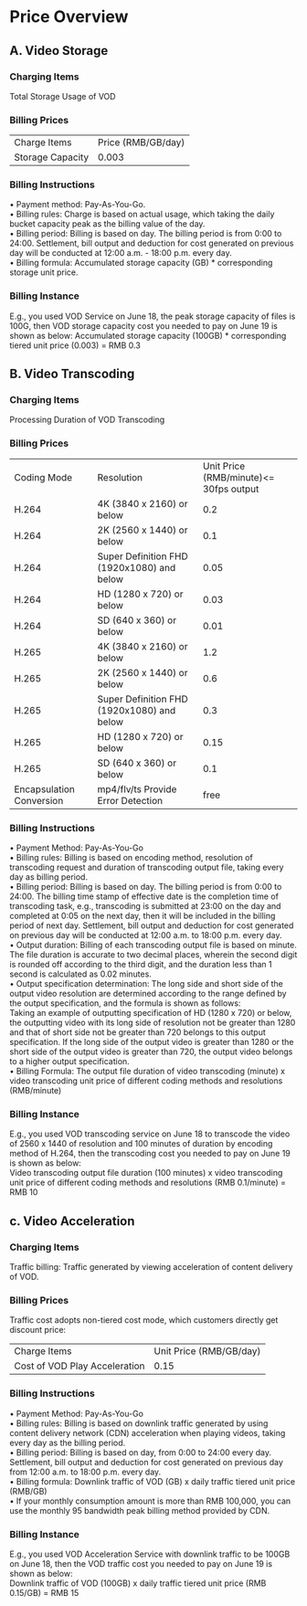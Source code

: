# Price Overview

## A. Video Storage  
### Charging Items  
Total Storage Usage of VOD  
### Billing Prices  
<table>
<tr>
    <td>Charge Items<br/>
    <td>Price (RMB/GB/day)</td>
</tr>
<tr>
    <td> Storage Capacity<br/>
    <td>0.003</td>
</tr>
</table>

### Billing Instructions
•	Payment method: Pay-As-You-Go.  
•	Billing rules: Charge is based on actual usage, which taking the daily bucket capacity peak as the billing value of the day.  
•	Billing period: Billing is based on day. The billing period is from 0:00 to 24:00. Settlement, bill output and deduction for cost generated on previous day will be conducted at 12:00 a.m. - 18:00 p.m. every day.  
•	Billing formula: Accumulated storage capacity (GB) * corresponding storage unit price.  
### Billing Instance
E.g., you used VOD Service on June 18, the peak storage capacity of files is 100G, then VOD storage capacity cost you needed to pay on June 19 is shown as below:
Accumulated storage capacity (100GB) * corresponding tiered unit price (0.003) = RMB 0.3

## B. Video Transcoding
### Charging Items
Processing Duration of VOD Transcoding
### Billing Prices
<table>
<tr>
    <td>Coding Mode<br/>
    <td>Resolution</td>
    <td>Unit Price (RMB/minute)<= 30fps output</td>	
</tr>
<tr>
    <td> H.264<br/>
    <td>4K (3840 x 2160) or below</td>
    <td>0.2</td>	
</tr>
<tr>
    <td> H.264<br/>
    <td>2K (2560 x 1440) or below</td>
    <td>0.1</td>
</tr>
<tr>
    <td> H.264<br/>
    <td>Super Definition FHD (1920x1080) and below</td>
    <td>0.05</td>	
</tr>
<tr>
    <td> H.264<br/>
    <td>HD (1280 x 720) or below</td>
    <td>0.03</td>	
</tr>
<tr>
    <td> H.264<br/>
    <td>SD (640 x 360) or below</td>
    <td>0.01</td>	
</tr>
<tr>
    <td> H.265<br/>
    <td>4K (3840 x 2160) or below</td>
    <td>1.2</td>	
</tr>
<tr>
    <td> H.265<br/>
    <td>2K (2560 x 1440) or below</td>
    <td>0.6</td>	
</tr>
<tr>
    <td> H.265<br/>
    <td>Super Definition FHD (1920x1080) and below</td>
    <td>0.3</td>	
</tr>
<tr>
    <td> H.265<br/>
    <td>HD (1280 x 720) or below</td>
    <td>0.15</td>
</tr>
<tr>	
    <td> H.265<br/>
    <td>SD (640 x 360) or below</td>
    <td>0.1</td>
</tr>
<tr>
    <td> Encapsulation Conversion<br/>
    <td>mp4/flv/ts Provide Error Detection
    <td>free</td>
</tr>
</table>

### Billing Instructions
•	Payment Method: Pay-As-You-Go  
•	Billing rules: Billing is based on encoding method, resolution of transcoding request and duration of transcoding output file, taking every day as billing period.  
•	Billing period: Billing is based on day. The billing period is from 0:00 to 24:00. The billing time stamp of effective date is the completion time of transcoding task, e.g., transcoding is submitted at 23:00 on the day and completed at 0:05 on the next day, then it will be included in the billing period of next day. Settlement, bill output and deduction for cost generated on previous day will be conducted at 12:00 a.m. to 18:00 p.m. every day.  
•	Output duration: Billing of each transcoding output file is based on minute. The file duration is accurate to two decimal places, wherein the second digit is rounded off according to the third digit, and the duration less than 1 second is calculated as 0.02 minutes.  
•	Output specification determination: The long side and short side of the output video resolution are determined according to the range defined by the output specification, and the formula is shown as follows:  
Taking an example of outputting specification of HD (1280 x 720) or below, the outputting video with its long side of resolution not be greater than 1280 and that of short side not be greater than 720 belongs to this output specification.
If the long side of the output video is greater than 1280 or the short side of the output video is greater than 720, the output video belongs to a higher output specification.  
•	Billing Formula:
The output file duration of video transcoding (minute) x video transcoding unit price of different coding methods and resolutions (RMB/minute)
### Billing Instance
E.g., you used VOD transcoding service on June 18 to transcode the video of 2560 x 1440 of resolution and 100 minutes of duration by encoding method of H.264, then the transcoding cost you needed to pay on June 19 is shown as below:  
Video transcoding output file duration (100 minutes) x video transcoding unit price of different coding methods and resolutions (RMB 0.1/minute) = RMB 10
## c. Video Acceleration
### Charging Items
Traffic billing: Traffic generated by viewing acceleration of content delivery of VOD.
### Billing Prices
Traffic cost adopts non-tiered cost mode, which customers directly get discount price:
<table>
<tr>
    <td>Charge Items<br/>
    <td>Unit Price (RMB/GB/day)</td>
</tr>
<tr>
    <td> Cost of VOD Play Acceleration<br/>
    <td>0.15</td>
</tr>
</table>

### Billing Instructions
•	Payment Method: Pay-As-You-Go  
•	Billing rules: Billing is based on downlink traffic generated by using content delivery network (CDN) acceleration when playing videos, taking every day as the billing period.  
•	Billing period: Billing is based on day, from 0:00 to 24:00 every day. Settlement, bill output and deduction for cost generated on previous day from 12:00 a.m. to 18:00 p.m. every day.  
•	Billing formula: Downlink traffic of VOD (GB) x daily traffic tiered unit price (RMB/GB)    
•	If your monthly consumption amount is more than RMB 100,000, you can use the monthly 95 bandwidth peak billing method provided by CDN.   
### Billing Instance
E.g., you used VOD Acceleration Service with downlink traffic to be 100GB on June 18, then the VOD traffic cost you needed to pay on June 19 is shown as below:  
Downlink traffic of VOD (100GB) x daily traffic tiered unit price (RMB 0.15/GB) = RMB 15
